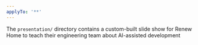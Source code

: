 ```yaml
---
applyTo: '**'
---
```

The `presentation/` directory contains a custom-built slide show for Renew Home to teach their engineering team about AI-assisted development

